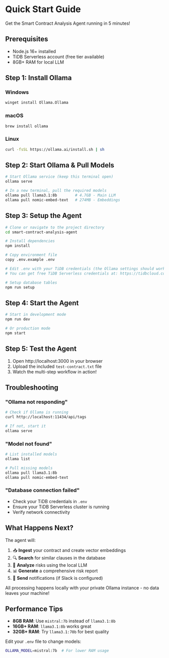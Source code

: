 # Quick Start Guide

Get the Smart Contract Analysis Agent running in 5 minutes!

## Prerequisites

- Node.js 16+ installed
- TiDB Serverless account (free tier available)
- 8GB+ RAM for local LLM

## Step 1: Install Ollama

### Windows
```bash
winget install Ollama.Ollama
```

### macOS
```bash
brew install ollama
```

### Linux
```bash
curl -fsSL https://ollama.ai/install.sh | sh
```

## Step 2: Start Ollama & Pull Models

```bash
# Start Ollama service (keep this terminal open)
ollama serve

# In a new terminal, pull the required models
ollama pull llama3.1:8b        # 4.7GB - Main LLM
ollama pull nomic-embed-text   # 274MB - Embeddings
```

## Step 3: Setup the Agent

```bash
# Clone or navigate to the project directory
cd smart-contract-analysis-agent

# Install dependencies
npm install

# Copy environment file
copy .env.example .env

# Edit .env with your TiDB credentials (the Ollama settings should work as-is)
# You can get free TiDB Serverless credentials at: https://tidbcloud.com

# Setup database tables
npm run setup
```

## Step 4: Start the Agent

```bash
# Start in development mode
npm run dev

# Or production mode
npm start
```

## Step 5: Test the Agent

1. Open http://localhost:3000 in your browser
2. Upload the included `test-contract.txt` file
3. Watch the multi-step workflow in action!

## Troubleshooting

### "Ollama not responding"
```bash
# Check if Ollama is running
curl http://localhost:11434/api/tags

# If not, start it
ollama serve
```

### "Model not found"
```bash
# List installed models
ollama list

# Pull missing models
ollama pull llama3.1:8b
ollama pull nomic-embed-text
```

### "Database connection failed"
- Check your TiDB credentials in `.env`
- Ensure your TiDB Serverless cluster is running
- Verify network connectivity

## What Happens Next?

The agent will:
1. 📥 **Ingest** your contract and create vector embeddings
2. 🔍 **Search** for similar clauses in the database
3. 🧠 **Analyze** risks using the local LLM
4. 📊 **Generate** a comprehensive risk report
5. 📢 **Send** notifications (if Slack is configured)

All processing happens locally with your private Ollama instance - no data leaves your machine!

## Performance Tips

- **8GB RAM**: Use `mistral:7b` instead of `llama3.1:8b`
- **16GB+ RAM**: `llama3.1:8b` works great
- **32GB+ RAM**: Try `llama3.1:70b` for best quality

Edit your `.env` file to change models:
```bash
OLLAMA_MODEL=mistral:7b  # For lower RAM usage
```